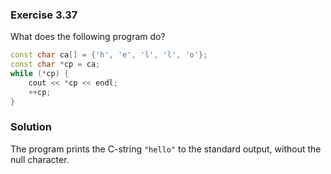 ### Exercise 3.37

What does the following program do?

```cpp
const char ca[] = {'h', 'e', 'l', 'l', 'o'};
const char *cp = ca;
while (*cp) {
    cout << *cp << endl;
    ++cp;
}
```

### Solution

The program prints the C-string `"hello"` to the standard output, without the
null character.
